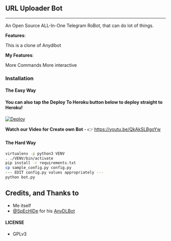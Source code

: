 ## URL Uploader Bot
---

An Open Source ALL-In-One Telegram RoBot, that can do lot of things.

**Features**:

This is a clone of Anydlbot

**My Features**:

More Commands
More interactive 

### Installation

#### The Easy Way

#### You can also tap the Deploy To Heroku button below to deploy straight to Heroku!

[![Deploy](https://www.herokucdn.com/deploy/button.svg)](https://www.heroku.com/deploy?template=https://github.com/akhilchandran001/URL-TO-TG-UPLOADER-1)

**Watch our Video for Create own Bot** - 👉 https://youtu.be/QkAkSLBgoYw

#### The Hard Way

```sh
virtualenv -p python3 VENV
. ./VENV/bin/activate
pip install -r requirements.txt
cp sample_config.py config.py
--- EDIT config.py values appropriately ---
python bot.py
```

## Credits, and Thanks to

* Me itself
* [@SpEcHlDe](https://telegram.dog/ThankTelegram) for his [AnyDLBot](https://telegram.dog/AnyDLBot)

#### LICENSE
- GPLv3
